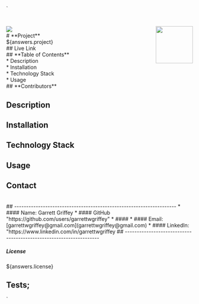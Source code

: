   `
  # <img align="left" src= "https://img.shields.io/badge/License-${answers.license}-green">
  <img align="right" width="100" height="100" src="https://avatars.githubusercontent.com/u/59263270?">
  <br />
  # **Project** 
  <br />
  ${answers.project}
  <br />
  ## Live Link
  <br />
  ##  **Table of Contents**
  <br />
    * Description
    <br />
    * Installation
    <br />
    * Technology Stack
    <br />
    * Usage
    <br />
  ## **Contributors**
  
  ## **Description**
  
  ## **Installation**
  
  ## **Technology Stack**
  
  ## **Usage**
  
  ## **Contact**

<br/>
## --------------------------------------------------------------------
* ####  Name: Garrett Griffey
* ####   GitHub "https://github.com/users/garrettwgriffey"
* ####  
* #### Email: [garrettwgriffey@gmail.com](garrettwgriffey@gmail.com)
* #### LinkedIn: "https://www.linkedin.com/in/garrettwgriffey
## -------------------------------------------------------------------
<br/>

##### **License**
${answers.license}
## Tests;

`

